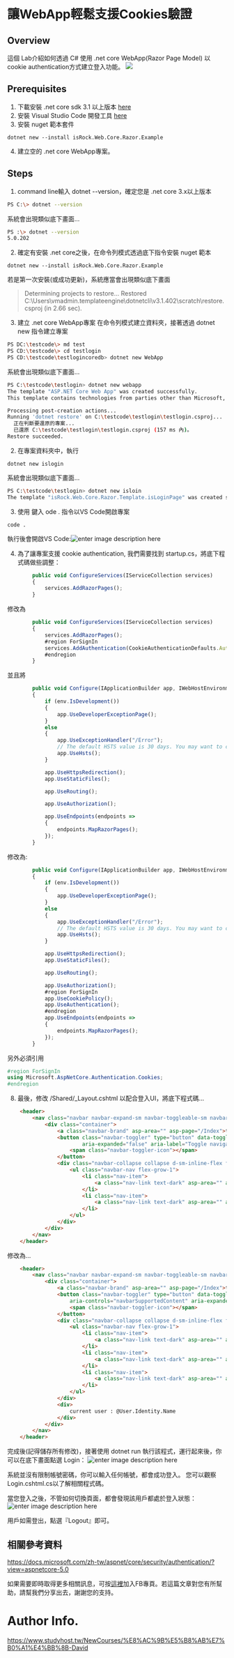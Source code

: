 
讓WebApp輕鬆支援Cookies驗證
===

## Overview
這個 Lab介紹如何透過 C# 使用 .net core WebApp(Razor Page Model) 以cookie authentication方式建立登入功能。
<img src=https://arock.blob.core.windows.net/blogdata202107/EC092504-FB5B-4059-ADAD-A58C03D15309.GIF>

## Prerequisites
1. 下載安裝 .net core sdk 3.1 以上版本 [here](https://dotnet.microsoft.com/download)
2. 安裝 Visual Studio Code 開發工具 [here](https://code.visualstudio.com/download)
3. 安裝 nuget 範本套件
```
dotnet new --install isRock.Web.Core.Razor.Example
```
4. 建立空的 .net core WebApp專案。 

## Steps
1. command line輸入 dotnet --version，確定您是 .net core 3.x以上版本
```bash
PS C:\> dotnet --version
```
系統會出現類似底下畫面...
```bash
PS :\> dotnet --version
5.0.202
```

2. 確定有安裝 .net core之後，在命令列模式透過底下指令安裝 nuget 範本
```
dotnet new --install isRock.Web.Core.Razor.Example
```
若是第一次安裝(或成功更新)，系統應當會出現類似底下畫面
>
> Determining projects to restore...
  Restored C:\Users\vmadmin\.templateengine\dotnetcli\v3.1.402\scratch\restore.csproj (in 2.66 sec).

3. 建立 .net core WebApp專案
在命令列模式建立資料夾，接著透過 dotnet new 指令建立專案
```bash
PS DC:\testcode\> md test
PS CD:\testcode\> cd testlogin
PS CD:\testcode\testlogincoredb> dotnet new WebApp
```
系統會出現類似底下畫面...
```bash
PS C:\testcode\testlogin> dotnet new webapp
The template "ASP.NET Core Web App" was created successfully.
This template contains technologies from parties other than Microsoft, see https://aka.ms/aspnetcore/-third-party-notices for details.

Processing post-creation actions...
Running 'dotnet restore' on C:\testcode\testlogin\testlogin.csproj...
  正在判斷要還原的專案...
  已還原 C:\testcode\testlogin\testlogin.csproj (157 ms 內)。
Restore succeeded.

```
2. 在專案資料夾中，執行
```
dotnet new islogin
```
系統會出現類似底下畫面...
```bash
PS C:\testcode\testlogin> dotnet new isloin
The template "isRock.Web.Core.Razor.Template.isLoginPage" was created successfully.
```
3.  使用 鍵入 ode . 指令以VS Code開啟專案
```
code .
```
 執行後會開啟VS Code:![enter image description here](https://i.imgur.com/oYzyBMM.png) 

4. 為了讓專案支援 cookie authentication, 我們需要找到 startup.cs，將底下程式碼做些調整：
```js
        public void ConfigureServices(IServiceCollection services)
        {
            services.AddRazorPages();
        }
```
修改為
```js
        public void ConfigureServices(IServiceCollection services)
        {
            services.AddRazorPages();
            #region ForSignIn
            services.AddAuthentication(CookieAuthenticationDefaults.AuthenticationScheme).AddCookie();
            #endregion
        }
```
並且將
```js
        public void Configure(IApplicationBuilder app, IWebHostEnvironment env)
        {
            if (env.IsDevelopment())
            {
                app.UseDeveloperExceptionPage();
            }
            else
            {
                app.UseExceptionHandler("/Error");
                // The default HSTS value is 30 days. You may want to change this for production scenarios, see https://aka.ms/aspnetcore-hsts.
                app.UseHsts();
            }

            app.UseHttpsRedirection();
            app.UseStaticFiles();

            app.UseRouting();

            app.UseAuthorization();

            app.UseEndpoints(endpoints =>
            {
                endpoints.MapRazorPages();
            });
        }
```
修改為:
```js
        public void Configure(IApplicationBuilder app, IWebHostEnvironment env)
        {
            if (env.IsDevelopment())
            {
                app.UseDeveloperExceptionPage();
            }
            else
            {
                app.UseExceptionHandler("/Error");
                // The default HSTS value is 30 days. You may want to change this for production scenarios, see https://aka.ms/aspnetcore-hsts.
                app.UseHsts();
            }

            app.UseHttpsRedirection();
            app.UseStaticFiles();

            app.UseRouting();

            app.UseAuthorization();
            #region ForSignIn
            app.UseCookiePolicy();
            app.UseAuthentication();
            #endregion
            app.UseEndpoints(endpoints =>
            {
                endpoints.MapRazorPages();
            });
        }
```
另外必須引用
```c#
#region ForSignIn
using Microsoft.AspNetCore.Authentication.Cookies;
#endregion
```
8. 最後，修改 /Shared/_Layout.cshtml 以配合登入UI，將底下程式碼...
```html
    <header>
        <nav class="navbar navbar-expand-sm navbar-toggleable-sm navbar-light bg-white border-bottom box-shadow mb-3">
            <div class="container">
                <a class="navbar-brand" asp-area="" asp-page="/Index">testwebapp</a>
                <button class="navbar-toggler" type="button" data-toggle="collapse" data-target=".navbar-collapse" aria-controls="navbarSupportedContent"
                        aria-expanded="false" aria-label="Toggle navigation">
                    <span class="navbar-toggler-icon"></span>
                </button>
                <div class="navbar-collapse collapse d-sm-inline-flex flex-sm-row-reverse">
                    <ul class="navbar-nav flex-grow-1">
                        <li class="nav-item">
                            <a class="nav-link text-dark" asp-area="" asp-page="/Index">Home</a>
                        </li>
                        <li class="nav-item">
                            <a class="nav-link text-dark" asp-area="" asp-page="/Privacy">Privacy</a>
                        </li>
                    </ul>
                </div>
            </div>
        </nav>
    </header>
```
修改為...
```html
    <header>
        <nav class="navbar navbar-expand-sm navbar-toggleable-sm navbar-light bg-white border-bottom box-shadow mb-3">
            <div class="container">
                <a class="navbar-brand" asp-area="" asp-page="/Index">testwebapp</a>
                <button class="navbar-toggler" type="button" data-toggle="collapse" data-target=".navbar-collapse"
                    aria-controls="navbarSupportedContent" aria-expanded="false" aria-label="Toggle navigation">
                    <span class="navbar-toggler-icon"></span>
                </button>
                <div class="navbar-collapse collapse d-sm-inline-flex flex-sm-row-reverse">
                    <ul class="navbar-nav flex-grow-1">
                        <li class="nav-item">
                            <a class="nav-link text-dark" asp-area="" asp-page="/Index">Home</a>
                        </li>
                        <li class="nav-item">
                            <a class="nav-link text-dark" asp-area="" asp-page="/Privacy">Privacy</a>
                        </li>
                        <li class="nav-item">
                            <a class="nav-link text-dark" asp-area="" asp-page="/Login">Login/Logout</a>
                        </li>
                    </ul>
                </div>
                <div>
                    current user : @User.Identity.Name
                </div>
            </div>
        </nav>
    </header>
```
完成後(記得儲存所有修改)，接著使用 dotnet run 執行該程式，運行起來後，你可以在底下畫面點選 Login：
![enter image description here](https://i.imgur.com/NLga3Hu.png)

系統並沒有限制帳號密碼，你可以輸入任何帳號，都會成功登入。
您可以觀察Login.cshtml.cs以了解相關程式碼。

當您登入之後，不管如何切換頁面，都會發現該用戶都處於登入狀態：
 ![enter image description here](http://arock.blob.core.windows.net/blogdata202107/EC092504-FB5B-4059-ADAD-A58C03D15309.GIF)

用戶如需登出，點選『Logout』即可。

相關參考資料
---
https://docs.microsoft.com/zh-tw/aspnet/core/security/authentication/?view=aspnetcore-5.0

如果需要即時取得更多相關訊息，可按[這裡](https://www.facebook.com/DotNetWalker/)加入FB專頁。若這篇文章對您有所幫助，請幫我們分享出去，謝謝您的支持。

Author Info.
===
https://www.studyhost.tw/NewCourses/%E8%AC%9B%E5%B8%AB%E7%B0%A1%E4%BB%8B-David
